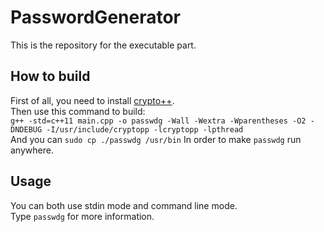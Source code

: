 # PasswordGenerator #  
This is the repository for the executable part.  

## How to build ##  
First of all, you need to install [crypto++](https://github.com/weidai11/cryptopp).  
Then use this command to build:  
```g++ -std=c++11 main.cpp -o passwdg -Wall -Wextra -Wparentheses -O2 -DNDEBUG -I/usr/include/cryptopp -lcryptopp -lpthread```  
And you can ```sudo cp ./passwdg /usr/bin``` In order to make ```passwdg``` run anywhere.  

## Usage ##  
You can both use stdin mode and command line mode.  
Type ```passwdg``` for more information.  